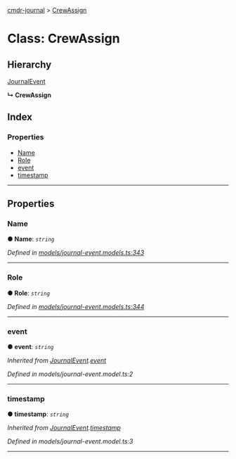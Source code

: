[cmdr-journal](../README.md) > [CrewAssign](../classes/crewassign.md)



# Class: CrewAssign

## Hierarchy


 [JournalEvent](journalevent.md)

**↳ CrewAssign**







## Index

### Properties

* [Name](crewassign.md#name)
* [Role](crewassign.md#role)
* [event](crewassign.md#event)
* [timestamp](crewassign.md#timestamp)



---
## Properties
<a id="name"></a>

###  Name

**●  Name**:  *`string`* 

*Defined in [models/journal-event.models.ts:343](https://github.com/chrisbruford/cmdr-journal/blob/52f6f4c/src/models/journal-event.models.ts#L343)*





___

<a id="role"></a>

###  Role

**●  Role**:  *`string`* 

*Defined in [models/journal-event.models.ts:344](https://github.com/chrisbruford/cmdr-journal/blob/52f6f4c/src/models/journal-event.models.ts#L344)*





___

<a id="event"></a>

###  event

**●  event**:  *`string`* 

*Inherited from [JournalEvent](journalevent.md).[event](journalevent.md#event)*

*Defined in models/journal-event.model.ts:2*





___

<a id="timestamp"></a>

###  timestamp

**●  timestamp**:  *`string`* 

*Inherited from [JournalEvent](journalevent.md).[timestamp](journalevent.md#timestamp)*

*Defined in models/journal-event.model.ts:3*





___


